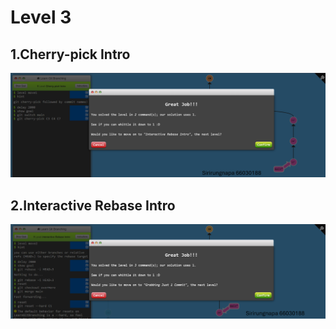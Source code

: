 # Level 3

## 1.Cherry-pick Intro

![alt text](image-8.png)

## 2.Interactive Rebase Intro

![alt text](image-9.png)